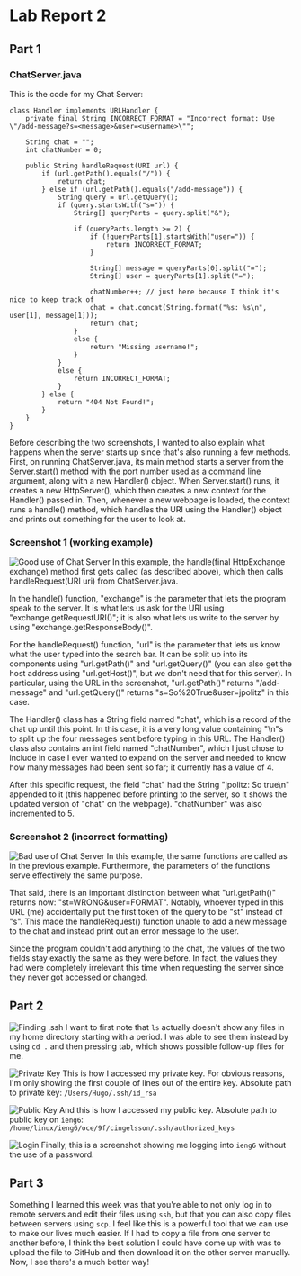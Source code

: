 # Lab Report 2

## Part 1

### ChatServer.java
This is the code for my Chat Server:
```
class Handler implements URLHandler {
    private final String INCORRECT_FORMAT = "Incorrect format: Use \"/add-message?s=<message>&user=<username>\"";

    String chat = "";
    int chatNumber = 0;

    public String handleRequest(URI url) {
        if (url.getPath().equals("/")) {
            return chat;
        } else if (url.getPath().equals("/add-message")) {
            String query = url.getQuery();
            if (query.startsWith("s=")) {
                String[] queryParts = query.split("&");

                if (queryParts.length >= 2) {
                    if (!queryParts[1].startsWith("user=")) {
                        return INCORRECT_FORMAT;
                    }

                    String[] message = queryParts[0].split("=");
                    String[] user = queryParts[1].split("=");

                    chatNumber++; // just here because I think it's nice to keep track of
                    chat = chat.concat(String.format("%s: %s\n", user[1], message[1]));
                    return chat;
                }
                else {
                    return "Missing username!";
                }
            }
            else {
                return INCORRECT_FORMAT;
            }
        } else {
            return "404 Not Found!";
        }
    }
}
```

Before describing the two screenshots, I wanted to also explain what happens when the server starts up since that's also running a few methods. First, on running ChatServer.java, its main method starts a server from the Server.start() method with the port number used as a command line argument, along with a new Handler() object. When Server.start() runs, it creates a new HttpServer(), which then creates a new context for the Handler() passed in. Then, whenever a new webpage is loaded, the context runs a handle() method, which handles the URI using the Handler() object and prints out something for the user to look at.

### Screenshot 1 (working example)

![Good use of Chat Server](correct_address.png)
In this example, the handle(final HttpExchange exchange) method first gets called (as described above), which then calls handleRequest(URI uri) from ChatServer.java.

In the handle() function, "exchange" is the parameter that lets the program speak to the server. It is what lets us ask for the URI using "exchange.getRequestURI()"; it is also what lets us write to the server by using "exchange.getResponseBody()".

For the handleRequest() function, "url" is the parameter that lets us know what the user typed into the search bar. It can be split up into its components using "url.getPath()" and "url.getQuery()" (you can also get the host address using "url.getHost()", but we don't need that for this server). In particular, using the URL in the screenshot, "url.getPath()" returns "/add-message" and "url.getQuery()" returns "s=So%20True&user=jpolitz" in this case.

The Handler() class has a String field named "chat", which is a record of the chat up until this point. In this case, it is a very long value containing "\n"s to split up the four messages sent before typing in this URL. The Handler() class also contains an int field named "chatNumber", which I just chose to include in case I ever wanted to expand on the server and needed to know how many messages had been sent so far; it currently has a value of 4.

After this specific request, the field "chat" had the String "jpolitz: So true\n" appended to it (this happened before printing to the server, so it shows the updated version of "chat" on the webpage). "chatNumber" was also incremented to 5.

### Screenshot 2 (incorrect formatting)

![Bad use of Chat Server](wrong_address.png)
In this example, the same functions are called as in the previous example. Furthermore, the parameters of the functions serve effectively the same purpose.

That said, there is an important distinction between what "url.getPath()" returns now: "st=WRONG&user=FORMAT". Notably, whoever typed in this URL (me) accidentally put the first token of the query to be "st" instead of "s". This made the handleRequest() function unable to add a new message to the chat and instead print out an error message to the user.

Since the program couldn't add anything to the chat, the values of the two fields stay exactly the same as they were before. In fact, the values they had were completely irrelevant this time when requesting the server since they never got accessed or changed.

## Part 2
![Finding .ssh](cd_tab.png)
I want to first note that `ls` actually doesn't show any files in my home directory starting with a period. I was able to see them instead by using `cd .` and then pressing tab, which shows possible follow-up files for me.

![Private Key](private_key.png)
This is how I accessed my private key. For obvious reasons, I'm only showing the first couple of lines out of the entire key. Absolute path to private key: `/Users/Hugo/.ssh/id_rsa`

![Public Key](public_key.png)
And this is how I accessed my public key. Absolute path to public key on `ieng6`: `/home/linux/ieng6/oce/9f/cingelsson/.ssh/authorized_keys`

![Login](fingerprint_login.png)
Finally, this is a screenshot showing me logging into `ieng6` without the use of a password.

## Part 3
Something I learned this week was that you're able to not only log in to remote servers and edit their files using `ssh`, but that you can also copy files between servers using `scp`. I feel like this is a powerful tool that we can use to make our lives much easier. If I had to copy a file from one server to another before, I think the best solution I could have come up with was to upload the file to GitHub and then download it on the other server manually. Now, I see there's a much better way!
